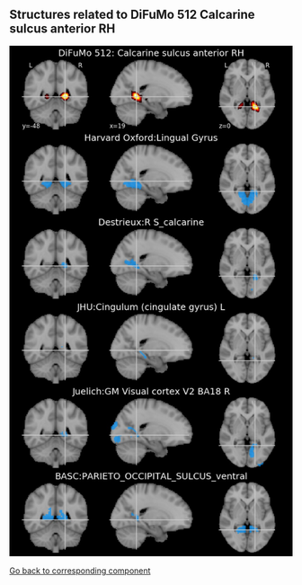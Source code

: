 


## Structures related to DiFuMo 512 Calcarine sulcus anterior RH

![340](340.jpg "Structures related to DiFuMo 512 Calcarine sulcus anterior RH")

[Go back to corresponding component](https://parietal-inria.github.io/DiFuMo/512/html/340.html)